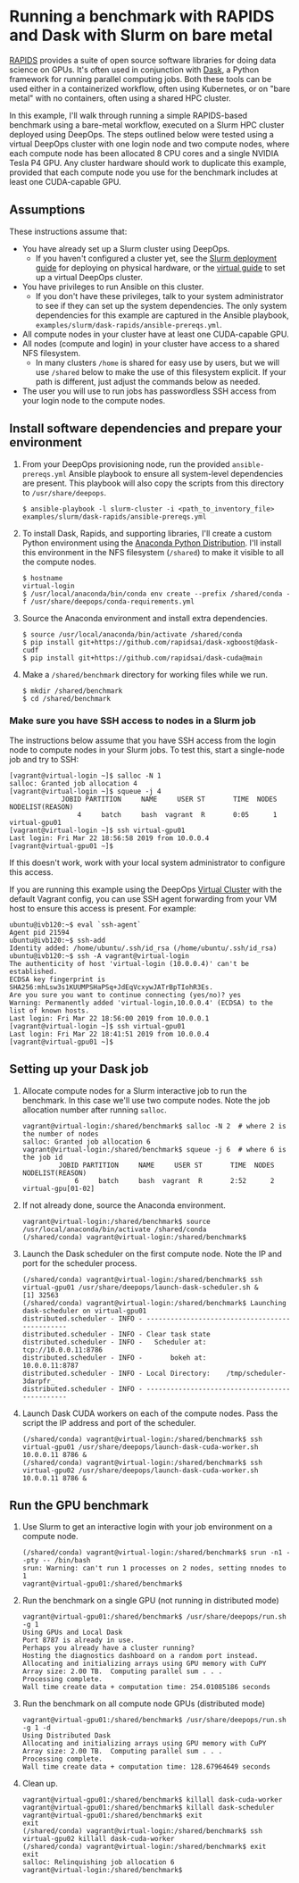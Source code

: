 Running a benchmark with RAPIDS and Dask with Slurm on bare metal
=================================================================

[RAPIDS](https://rapids.ai/) provides a suite of open source software libraries for doing data science on GPUs.
It's often used in conjunction with [Dask](https://dask.org/), a Python framework for running parallel computing jobs.
Both these tools can be used either in a containerized workflow, often using Kubernetes, or on "bare metal" with no containers, often using a shared HPC cluster.

In this example, I'll walk through running a simple RAPIDS-based benchmark using a bare-metal workflow, executed on a Slurm HPC cluster deployed using DeepOps.
The steps outlined below were tested using a virtual DeepOps cluster with one login node and two compute nodes,
where each compute node has been allocated 8 CPU cores and a single NVIDIA Tesla P4 GPU.
Any cluster hardware should work to duplicate this example, provided that each compute node you use for the benchmark includes at least one CUDA-capable GPU.

## Assumptions

These instructions assume that:

* You have already set up a Slurm cluster using DeepOps.
    * If you haven't configured a cluster yet, see the [Slurm deployment guide](/docs/slurm-cluster.md) for deploying on physical hardware, or the [virtual guide](/virtual/README.md) to set up a virtual DeepOps cluster.
* You have privileges to run Ansible on this cluster.
    * If you don't have these privileges, talk to your system administrator to see if they can set up the system dependencies. The only system dependencies for this example are captured in the Ansible playbook, `examples/slurm/dask-rapids/ansible-prereqs.yml`.
* All compute nodes in your cluster have at least one CUDA-capable GPU.
* All nodes (compute and login) in your cluster have access to a shared NFS filesystem.
    * In many clusters `/home` is shared for easy use by users, but we will use `/shared` below to make the use of this filesystem explicit. If your path is different, just adjust the commands below as needed.
* The user you will use to run jobs has passwordless SSH access from your login node to the compute nodes.

## Install software dependencies and prepare your environment

1. From your DeepOps provisioning node, run the provided `ansible-prereqs.yml` Ansible playbook to ensure all system-level dependencies are present.
    This playbook will also copy the scripts from this directory to `/usr/share/deepops`.
    ```
    $ ansible-playbook -l slurm-cluster -i <path_to_inventory_file> examples/slurm/dask-rapids/ansible-prereqs.yml
    ```
1. To install Dask, Rapids, and supporting libraries, I'll create a custom Python environment using the [Anaconda Python Distribution](https://www.anaconda.com/distribution/). I'll install this environment in the NFS filesystem (`/shared`) to make it visible to all the compute nodes.
    ```
    $ hostname
    virtual-login
    $ /usr/local/anaconda/bin/conda env create --prefix /shared/conda -f /usr/share/deepops/conda-requirements.yml
    ```
1. Source the Anaconda environment and install extra dependencies.
    ```
    $ source /usr/local/anaconda/bin/activate /shared/conda
    $ pip install git+https://github.com/rapidsai/dask-xgboost@dask-cudf
    $ pip install git+https://github.com/rapidsai/dask-cuda@main
    ```
1. Make a `/shared/benchmark` directory for working files while we run.
    ```
    $ mkdir /shared/benchmark
    $ cd /shared/benchmark
    ```

### Make sure you have SSH access to nodes in a Slurm job

The instructions below assume that you have SSH access from the login node to compute nodes in your Slurm jobs.
To test this, start a single-node job and try to SSH:

```
[vagrant@virtual-login ~]$ salloc -N 1
salloc: Granted job allocation 4
[vagrant@virtual-login ~]$ squeue -j 4
             JOBID PARTITION     NAME     USER ST       TIME  NODES NODELIST(REASON)
                 4     batch     bash  vagrant  R       0:05      1 virtual-gpu01
[vagrant@virtual-login ~]$ ssh virtual-gpu01
Last login: Fri Mar 22 18:56:58 2019 from 10.0.0.4
[vagrant@virtual-gpu01 ~]$
```

If this doesn't work, work with your local system administrator to configure this access.

If you are running this example using the DeepOps [Virtual Cluster](/virtual/README.md) with the default Vagrant config, you can use SSH agent forwarding from your VM host to ensure this access is present.
For example:

```
ubuntu@ivb120:~$ eval `ssh-agent`
Agent pid 21594
ubuntu@ivb120:~$ ssh-add
Identity added: /home/ubuntu/.ssh/id_rsa (/home/ubuntu/.ssh/id_rsa)
ubuntu@ivb120:~$ ssh -A vagrant@virtual-login
The authenticity of host 'virtual-login (10.0.0.4)' can't be established.
ECDSA key fingerprint is SHA256:mhLsw3s1KUUMPSHaPSq+JdEqVcxywJATrBpTIohR3Es.
Are you sure you want to continue connecting (yes/no)? yes
Warning: Permanently added 'virtual-login,10.0.0.4' (ECDSA) to the list of known hosts.
Last login: Fri Mar 22 18:56:00 2019 from 10.0.0.1
[vagrant@virtual-login ~]$ ssh virtual-gpu01
Last login: Fri Mar 22 18:41:51 2019 from 10.0.0.4
[vagrant@virtual-gpu01 ~]$
```

## Setting up your Dask job

1. Allocate compute nodes for a Slurm interactive job to run the benchmark. In this case we'll use two compute nodes. Note the job allocation number after running `salloc`.
    ```
    vagrant@virtual-login:/shared/benchmark$ salloc -N 2  # where 2 is the number of nodes
    salloc: Granted job allocation 6
    vagrant@virtual-login:/shared/benchmark$ squeue -j 6  # where 6 is the job id
             JOBID PARTITION     NAME     USER ST       TIME  NODES NODELIST(REASON)
                 6     batch     bash  vagrant  R       2:52      2 virtual-gpu[01-02]
    ```
1. If not already done, source the Anaconda environment.
    ```
    vagrant@virtual-login:/shared/benchmark$ source /usr/local/anaconda/bin/activate /shared/conda
    (/shared/conda) vagrant@virtual-login:/shared/benchmark$
    ```
1. Launch the Dask scheduler on the first compute node. Note the IP and port for the scheduler process.
    ```
    (/shared/conda) vagrant@virtual-login:/shared/benchmark$ ssh virtual-gpu01 /usr/share/deepops/launch-dask-scheduler.sh &
    [1] 32563
    (/shared/conda) vagrant@virtual-login:/shared/benchmark$ Launching dask-scheduler on virtual-gpu01
    distributed.scheduler - INFO - -----------------------------------------------
    distributed.scheduler - INFO - Clear task state
    distributed.scheduler - INFO -   Scheduler at:      tcp://10.0.0.11:8786
    distributed.scheduler - INFO -       bokeh at:            10.0.0.11:8787
    distributed.scheduler - INFO - Local Directory:    /tmp/scheduler-3darpfr_
    distributed.scheduler - INFO - -----------------------------------------------
    ```
1. Launch Dask CUDA workers on each of the compute nodes. Pass the script the IP address and port of the scheduler.
    ```
    (/shared/conda) vagrant@virtual-login:/shared/benchmark$ ssh virtual-gpu01 /usr/share/deepops/launch-dask-cuda-worker.sh 10.0.0.11 8786 &
    (/shared/conda) vagrant@virtual-login:/shared/benchmark$ ssh virtual-gpu02 /usr/share/deepops/launch-dask-cuda-worker.sh 10.0.0.11 8786 &
    ```

## Run the GPU benchmark

1. Use Slurm to get an interactive login with your job environment on a compute node.
    ```
    (/shared/conda) vagrant@virtual-login:/shared/benchmark$ srun -n1 --pty -- /bin/bash
    srun: Warning: can't run 1 processes on 2 nodes, setting nnodes to 1
    vagrant@virtual-gpu01:/shared/benchmark$
    ```
1. Run the benchmark on a single GPU (not running in distributed mode)
    ```
    vagrant@virtual-gpu01:/shared/benchmark$ /usr/share/deepops/run.sh -g 1
    Using GPUs and Local Dask
    Port 8787 is already in use.
    Perhaps you already have a cluster running?
    Hosting the diagnostics dashboard on a random port instead.
    Allocating and initializing arrays using GPU memory with CuPY
    Array size: 2.00 TB.  Computing parallel sum . . .
    Processing complete.
    Wall time create data + computation time: 254.01085186 seconds
    ```
1. Run the benchmark on all compute node GPUs (distributed mode)
    ```
    vagrant@virtual-gpu01:/shared/benchmark$ /usr/share/deepops/run.sh -g 1 -d
    Using Distributed Dask
    Allocating and initializing arrays using GPU memory with CuPY
    Array size: 2.00 TB.  Computing parallel sum . . .
    Processing complete.
    Wall time create data + computation time: 128.67964649 seconds
    ```
1. Clean up.
    ```
    vagrant@virtual-gpu01:/shared/benchmark$ killall dask-cuda-worker
    vagrant@virtual-gpu01:/shared/benchmark$ killall dask-scheduler
    vagrant@virtual-gpu01:/shared/benchmark$ exit
    exit
    (/shared/conda) vagrant@virtual-login:/shared/benchmark$ ssh virtual-gpu02 killall dask-cuda-worker
    (/shared/conda) vagrant@virtual-login:/shared/benchmark$ exit
    exit
    salloc: Relinquishing job allocation 6
    vagrant@virtual-login:/shared/benchmark$
    ```
